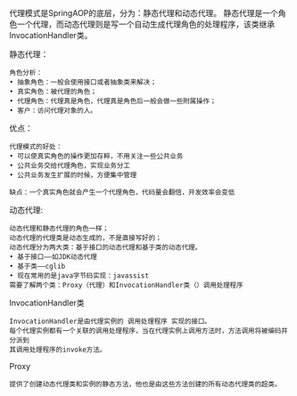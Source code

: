 代理模式是SpringAOP的底层，分为：静态代理和动态代理。
静态代理是一个角色一个代理，而动态代理则是写一个自动生成代理角色的处理程序，该类继承InvocationHandler类。

静态代理：
````
角色分析：
• 抽象角色：一般会使用接口或者抽象类来解决；
• 真实角色：被代理的角色；
• 代理角色：代理真是角色，代理真是角色后一般会做一些附属操作；
• 客户：访问代理对象的人。
````

优点：
````
代理模式的好处：
• 可以使真实角色的操作更加存粹，不用关注一些公共业务
• 公共业务交给代理角色，实现业务分工
• 公共业务发生扩展的时候，方便集中管理

缺点：一个真实角色就会产生一个代理角色，代码量会翻倍，开发效率会变低
````

动态代理:
````
动态代理和静态代理的角色一样；
动态代理的代理类是动态生成的，不是直接写好的；
动态代理分为两大类：基于接口的动态代理和基于类的动态代理。
• 基于接口——如JDK动态代理
• 基于类——cglib
• 现在常用的是java字节码实现：javassist
需要了解两个类：Proxy（代理）和InvocationHandler类（）调用处理程序
````

InvocationHandler类
````
InvocationHandler是由代理实例的 调用处理程序 实现的接口。
每个代理实例都有一个关联的调用处理程序，当在代理实例上调用方法时，方法调用将被编码并分派到
其调用处理程序的invoke方法。
````
Proxy
````
提供了创建动态代理类和实例的静态方法，他也是由这些方法创建的所有动态代理类的超类。
````